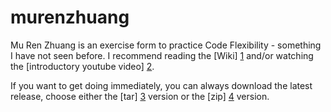 murenzhuang
===========

Mu Ren Zhuang is an exercise form to practice Code Flexibility - something I have not seen before.
I recommend reading the [Wiki] [1] and/or watching the [introductory youtube video] [2].

If you want to get doing immediately, you can always download the latest release, 
choose either the [tar] [3] version or the [zip] [4] version.

[1]: https://github.com/Gianfrancoalongi/murenzhuang/wiki
[2]: https://www.youtube.com/watch?v=6B76Pi6piRQ&feature=youtu.be
[3]: https://github.com/Gianfrancoalongi/murenzhuang/raw/master/release/latest.tar
[4]: https://github.com/Gianfrancoalongi/murenzhuang/raw/master/release/latest.zip
